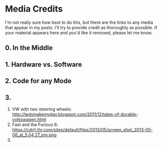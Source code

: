 # Media Credits
I'm not really sure how best to do this, but there are the links to any media that appear in my posts. I'll try to provide credit as thoroughly as possible. If your material appears here and you'd like it removed, please let me know.

## 0. In the Middle
   
## 1. Hardware vs. Software

## 2. Code for any Mode

## 3. 
1.   VW with two steering wheels: http://tedsmakemyday.blogspot.com/2011/12/tales-of-durable-volkswagen.html
2.   Fast and the Furious 6: https://cdn1.thr.com/sites/default/files/2013/05/screen_shot_2013-05-06_at_5.04.27_pm.png 
3.   